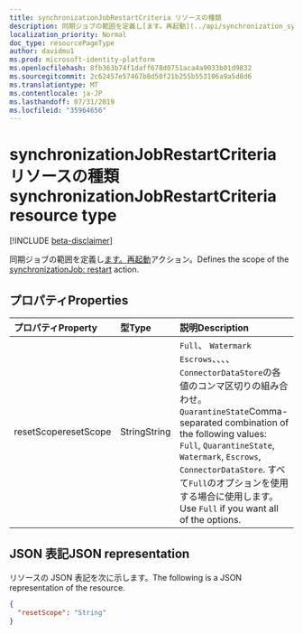 ```yaml
---
title: synchronizationJobRestartCriteria リソースの種類
description: 同期ジョブの範囲を定義し[ます。再起動](../api/synchronization_synchronizationjob_restart.md)アクション。
localization_priority: Normal
doc_type: resourcePageType
author: davidmu1
ms.prod: microsoft-identity-platform
ms.openlocfilehash: 8fb363b74f1daff678d0751aca4a9033b01d9832
ms.sourcegitcommit: 2c62457e57467b8d50f21b255b553106a9a5d8d6
ms.translationtype: MT
ms.contentlocale: ja-JP
ms.lasthandoff: 07/31/2019
ms.locfileid: "35964656"
---
```

# <a name="synchronizationjobrestartcriteria-resource-type"></a><span data-ttu-id="c5259-103">synchronizationJobRestartCriteria リソースの種類</span><span class="sxs-lookup"><span data-stu-id="c5259-103">synchronizationJobRestartCriteria resource type</span></span>

[!INCLUDE [beta-disclaimer](../../includes/beta-disclaimer.md)]

<span data-ttu-id="c5259-104">同期ジョブの範囲を定義し[ます。再起動](../api/synchronization-synchronizationjob-restart.md)アクション。</span><span class="sxs-lookup"><span data-stu-id="c5259-104">Defines the scope of the [synchronizationJob: restart](../api/synchronization-synchronizationjob-restart.md) action.</span></span>

## <a name="properties"></a><span data-ttu-id="c5259-105">プロパティ</span><span class="sxs-lookup"><span data-stu-id="c5259-105">Properties</span></span>
| <span data-ttu-id="c5259-106">プロパティ</span><span class="sxs-lookup"><span data-stu-id="c5259-106">Property</span></span>     | <span data-ttu-id="c5259-107">型</span><span class="sxs-lookup"><span data-stu-id="c5259-107">Type</span></span>   |<span data-ttu-id="c5259-108">説明</span><span class="sxs-lookup"><span data-stu-id="c5259-108">Description</span></span>|
|:---------------|:--------|:----------|
|<span data-ttu-id="c5259-109">resetScope</span><span class="sxs-lookup"><span data-stu-id="c5259-109">resetScope</span></span>|<span data-ttu-id="c5259-110">String</span><span class="sxs-lookup"><span data-stu-id="c5259-110">String</span></span>| <span data-ttu-id="c5259-111">`Full`、 `Watermark` `Escrows`、、、、 `ConnectorDataStore`の各値のコンマ区切りの組み合わせ。 `QuarantineState`</span><span class="sxs-lookup"><span data-stu-id="c5259-111">Comma-separated combination of the following values: `Full`, `QuarantineState`, `Watermark`, `Escrows`, `ConnectorDataStore`.</span></span> <span data-ttu-id="c5259-112">すべて`Full`のオプションを使用する場合に使用します。</span><span class="sxs-lookup"><span data-stu-id="c5259-112">Use `Full` if you want all of the options.</span></span>|

## <a name="json-representation"></a><span data-ttu-id="c5259-113">JSON 表記</span><span class="sxs-lookup"><span data-stu-id="c5259-113">JSON representation</span></span>

<span data-ttu-id="c5259-114">リソースの JSON 表記を次に示します。</span><span class="sxs-lookup"><span data-stu-id="c5259-114">The following is a JSON representation of the resource.</span></span>

<!-- {
  "blockType": "resource",
  "optionalProperties": [

  ],
  "@odata.type": "microsoft.graph.synchronizationJobRestartCriteria"
}-->

```json
{
  "resetScope": "String"
}

```

<!-- uuid: 8fcb5dbc-d5aa-4681-8e31-b001d5168d79
2015-10-25 14:57:30 UTC -->
<!--
{
  "type": "#page.annotation",
  "description": "synchronizationJobRestartCriteria resource",
  "keywords": "",
  "section": "documentation",
  "tocPath": "",
  "suppressions": []
}
-->
